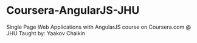 # Coursera-AngularJS-JHU
Single Page Web Applications with AngularJS course on Coursera.com @ JHU Taught by: Yaakov Chaikin
